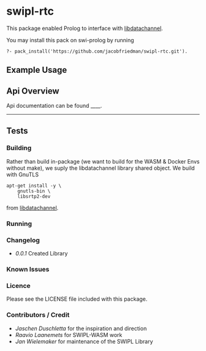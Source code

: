 # swipl-rtc

This package enabled Prolog to interface with [libdatachannel](https://github.com/paullouisageneau/libdatachannel).

You may install this pack on swi-prolog by running

```
?- pack_install('https://github.com/jacobfriedman/swipl-rtc.git').
```

## Example Usage

## Api Overview

Api documentation can be found ____.

---

## Tests

### Building 

Rather than build in-package (we want to build for the WASM & Docker Envs without make), 
we suply the libdatachannel library shared object. We build with GnuTLS

```
apt-get install -y \
	gnutls-bin \
	libsrtp2-dev 
```
from [libdatachannel](https://github.com/paullouisageneau/libdatachannel).


### Running

### Changelog

- *0.0.1*
	Created Library

### Known Issues

### Licence 

Please see the LICENSE file included with this package.

### Contributors / Credit

- *Jaschen Duschletta* for the inspiration and direction
- *Raavio Laanemets* for SWIPL-WASM work
- *Jan Wielemaker* for maintenance of the SWIPL Library

